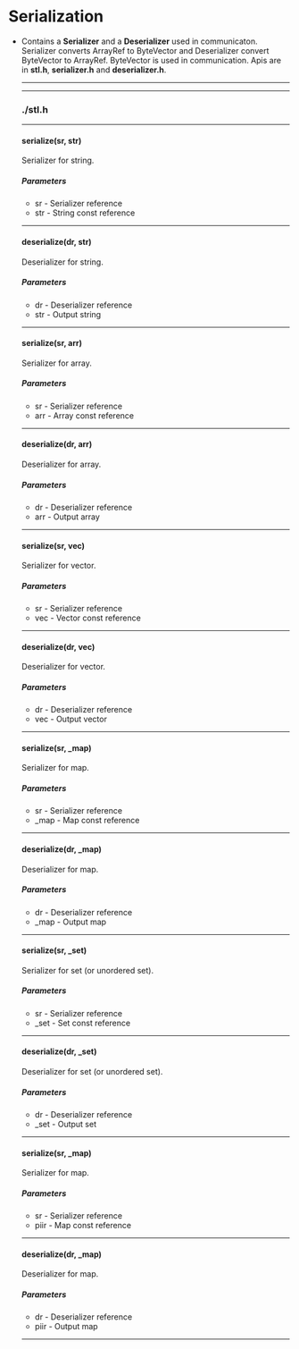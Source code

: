 # **Serialization**
* Contains a **Serializer** and a **Deserializer** used in communicaton. Serializer converts ArrayRef to ByteVector and Deserializer convert ByteVector to ArrayRef. ByteVector is used in communication. Apis are in **stl.h**, **serializer.h** and **deserializer.h**.
  ***
  ***
  ### **./stl.h**
  ***
  #### **serialize(sr, str)**
  Serializer for string.
  ##### **Parameters**
  * sr - Serializer reference
  * str - String const reference
  ***
  #### **deserialize(dr, str)**
  Deserializer for string.
  ##### **Parameters**
  * dr - Deserializer reference
  * str - Output string
  ***
  #### **serialize(sr, arr)**
  Serializer for array.
  ##### **Parameters**
  * sr - Serializer reference
  * arr - Array const reference
  ***
  #### **deserialize(dr, arr)**
  Deserializer for array.
  ##### **Parameters**
  * dr - Deserializer reference
  * arr - Output array
  ***
  #### **serialize(sr, vec)**
  Serializer for vector.
  ##### **Parameters**
  * sr - Serializer reference
  * vec - Vector const reference
  ***
  #### **deserialize(dr, vec)**
  Deserializer for vector.
  ##### **Parameters**
  * dr - Deserializer reference
  * vec - Output vector
  ***
  #### **serialize(sr, _map)**
  Serializer for map.
  ##### **Parameters**
  * sr - Serializer reference
  * _map - Map const reference
  ***
  #### **deserialize(dr, _map)**
  Deserializer for map.
  ##### **Parameters**
  * dr - Deserializer reference
  * _map - Output map
  ***
  #### **serialize(sr, _set)**
  Serializer for set (or unordered set).
  ##### **Parameters**
  * sr - Serializer reference
  * _set - Set const reference
  ***
  #### **deserialize(dr, _set)**
  Deserializer for set (or unordered set).
  ##### **Parameters**
  * dr - Deserializer reference
  * _set - Output set
  ***
  #### **serialize(sr, _map)**
  Serializer for map.
  ##### **Parameters**
  * sr - Serializer reference
  * piir - Map const reference
  ***
  #### **deserialize(dr, _map)**
  Deserializer for map.
  ##### **Parameters**
  * dr - Deserializer reference
  * piir - Output map
  ***